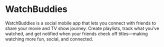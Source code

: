 # WatchBuddies
WatchBuddies is a social mobile app that lets you connect with friends to share your movie and TV show journey. Create playlists, track what you’ve watched, and get notified when your friends check off titles—making watching more fun, social, and connected.
